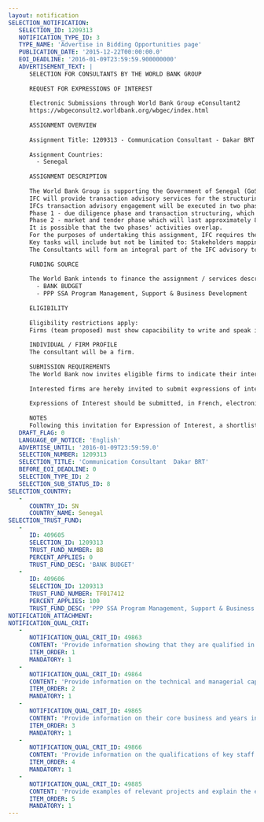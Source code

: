 ```yaml
---
layout: notification
SELECTION_NOTIFICATION: 
   SELECTION_ID: 1209313
   NOTIFICATION_TYPE_ID: 3
   TYPE_NAME: 'Advertise in Bidding Opportunities page'
   PUBLICATION_DATE: '2015-12-22T00:00:00.0'
   EOI_DEADLINE: '2016-01-09T23:59:59.900000000'
   ADVERTISEMENT_TEXT: |
      SELECTION FOR CONSULTANTS BY THE WORLD BANK GROUP
      
      REQUEST FOR EXPRESSIONS OF INTEREST
      
      Electronic Submissions through World Bank Group eConsultant2
      https://wbgeconsult2.worldbank.org/wbgec/index.html
      
      ASSIGNMENT OVERVIEW
      
      Assignment Title: 1209313 - Communication Consultant - Dakar BRT
      
      Assignment Countries:
        - Senegal
      
      ASSIGNMENT DESCRIPTION
      
      The World Bank Group is supporting the Government of Senegal (GoS), represented by CETUD, for the development of a 19 km pilot Bus Rapid Transport (BRT) system in the Greater Dakar Area operated by a private operator. The GOS has requested the assistance of the International Finance Corporation (IFC) to act as lead advisor for the selection the BRT private operator. 
      IFC will provide transaction advisory services for the structuring of the private sector components of the BRT project and the selection of suitable private investor/operator, through a competitive bidding process
      IFCs transaction advisory engagement will be executed in two phases, as follows:
      Phase 1 - due diligence phase and transaction structuring, which is expected to last approximately 6 months.
      Phase 2 - market and tender phase which will last approximately 8 months.
      It is possible that the two phases' activities overlap.
      For the purposes of undertaking this assignment, IFC requires the services of a strategic communication consultant (the Consultant) to understand stakeholder concerns related to the project and to provide clear and accurate information that helps alleviate apprehensions during phases 1 and 2 of the project.
      Key tasks will include but not be limited to: Stakeholders mapping; Media monitoring; Develop and put into action a communication plan; providing key messaging to use in the media or in discussion with stakeholders and; Developing a Q&A document.
      The Consultants will form an integral part of the IFC advisory team.
      
      FUNDING SOURCE
      
      The World Bank intends to finance the assignment / services described below under the following trust fund(s):
        - BANK BUDGET
        - PPP SSA Program Management, Support & Business Development
      
      ELIGIBILITY
      
      Eligibility restrictions apply:
      Firms (team proposed) must show capacibility to write and speak in French as the assignment is in French
      
      INDIVIDUAL / FIRM PROFILE
      The consultant will be a firm. 
      
      SUBMISSION REQUIREMENTS
      The World Bank now invites eligible firms to indicate their interest in providing the services.  Interested firms must provide information indicating that they are qualified to perform the services (brochures, description of similar assignments, experience in similar conditions, availability of appropriate skills among staff, etc. for firms; CV and cover letter for individuals).  Please note that the total size of all attachments should be less than 5MB.  Consultants may associate to enhance their qualifications.
      
      Interested firms are hereby invited to submit expressions of interest.
      
      Expressions of Interest should be submitted, in French, electronically through World Bank Group eTendering (https://wbgeconsult2.worldbank.org/wbgec/index.html)
      
      NOTES
      Following this invitation for Expression of Interest, a shortlist of qualified firms will be formally invited to submit proposals.  Shortlisting and selection will be subject to the availability of funding.
   DRAFT_FLAG: 0
   LANGUAGE_OF_NOTICE: 'English'
   ADVERTISE_UNTIL: '2016-01-09T23:59:59.0'
   SELECTION_NUMBER: 1209313
   SELECTION_TITLE: 'Communication Consultant  Dakar BRT'
   BEFORE_EOI_DEADLINE: 0
   SELECTION_TYPE_ID: 2
   SELECTION_SUB_STATUS_ID: 8
SELECTION_COUNTRY: 
   - 
      COUNTRY_ID: SN
      COUNTRY_NAME: Senegal
SELECTION_TRUST_FUND: 
   - 
      ID: 409605
      SELECTION_ID: 1209313
      TRUST_FUND_NUMBER: BB
      PERCENT_APPLIES: 0
      TRUST_FUND_DESC: 'BANK BUDGET'
   - 
      ID: 409606
      SELECTION_ID: 1209313
      TRUST_FUND_NUMBER: TF017412
      PERCENT_APPLIES: 100
      TRUST_FUND_DESC: 'PPP SSA Program Management, Support & Business Development'
NOTIFICATION_ATTACHMENT: 
NOTIFICATION_QUAL_CRIT: 
   - 
      NOTIFICATION_QUAL_CRIT_ID: 49863
      CONTENT: 'Provide information showing that they are qualified in the field of the assignment.'
      ITEM_ORDER: 1
      MANDATORY: 1
   - 
      NOTIFICATION_QUAL_CRIT_ID: 49864
      CONTENT: 'Provide information on the technical and managerial capabilities of the firm.'
      ITEM_ORDER: 2
      MANDATORY: 1
   - 
      NOTIFICATION_QUAL_CRIT_ID: 49865
      CONTENT: 'Provide information on their core business and years in business.'
      ITEM_ORDER: 3
      MANDATORY: 1
   - 
      NOTIFICATION_QUAL_CRIT_ID: 49866
      CONTENT: 'Provide information on the qualifications of key staff.'
      ITEM_ORDER: 4
      MANDATORY: 1
   - 
      NOTIFICATION_QUAL_CRIT_ID: 49885
      CONTENT: 'Provide examples of relevant projects and explain the exact role played by the Firm for the projects'
      ITEM_ORDER: 5
      MANDATORY: 1
---
```


